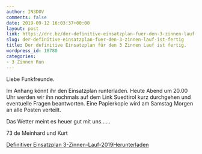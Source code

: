 ```yaml
---
author: IN3DOV
comments: false
date: 2019-09-12 16:03:37+00:00
layout: post
link: https://drc.bz/der-definitive-einsatzplan-fuer-den-3-zinnen-lauf-ist-fertig/
slug: der-definitive-einsatzplan-fuer-den-3-zinnen-lauf-ist-fertig
title: Der definitive Einsatzplan für den 3 Zinnen Lauf ist fertig.
wordpress_id: 18780
categories:
- 3 Zinnen Run
---
```





Liebe Funkfreunde.







Im Anhang könnt ihr den Einsatzplan runterladen. Heute Abend um 20.00 Uhr werden wir ihn nochmals auf dem Link Suedtirol kurz durchgehen und eventuelle Fragen beantworten. Eine Papierkopie wird am Samstag Morgen an alle Posten verteilt.







Das Wetter meint es heuer gut mit uns......







73 de Meinhard und Kurt







[Definitiver Einsatzplan 3-Zinnen-Lauf-2019](https://drc.bz/wp-content/uploads/2019/09/Definitiver-Einsatzplan-3-Zinnen-Lauf-2019-1.pdf)[Herunterladen](https://drc.bz/wp-content/uploads/2019/09/Definitiver-Einsatzplan-3-Zinnen-Lauf-2019-1.pdf)















